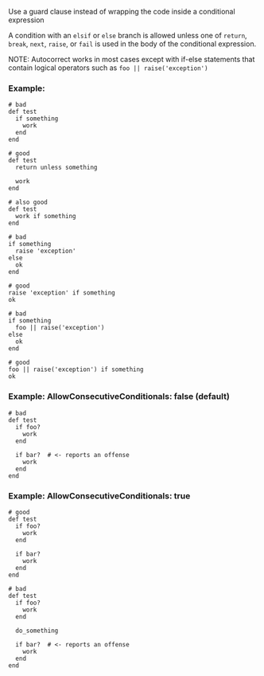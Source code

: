 Use a guard clause instead of wrapping the code inside a conditional
expression

A condition with an `elsif` or `else` branch is allowed unless
one of `return`, `break`, `next`, `raise`, or `fail` is used
in the body of the conditional expression.

NOTE: Autocorrect works in most cases except with if-else statements
    that contain logical operators such as `foo || raise('exception')`

### Example:
    # bad
    def test
      if something
        work
      end
    end

    # good
    def test
      return unless something

      work
    end

    # also good
    def test
      work if something
    end

    # bad
    if something
      raise 'exception'
    else
      ok
    end

    # good
    raise 'exception' if something
    ok

    # bad
    if something
      foo || raise('exception')
    else
      ok
    end

    # good
    foo || raise('exception') if something
    ok

### Example: AllowConsecutiveConditionals: false (default)
    # bad
    def test
      if foo?
        work
      end

      if bar?  # <- reports an offense
        work
      end
    end

### Example: AllowConsecutiveConditionals: true
    # good
    def test
      if foo?
        work
      end

      if bar?
        work
      end
    end

    # bad
    def test
      if foo?
        work
      end

      do_something

      if bar?  # <- reports an offense
        work
      end
    end
